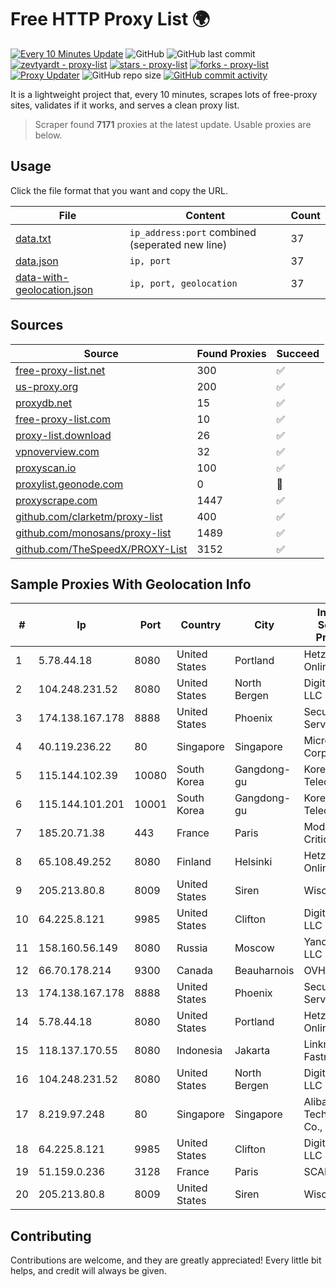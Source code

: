 
# Free HTTP Proxy List 🌍

[![Every 10 Minutes Update](https://github.com/mertguvencli/http-proxy-list/actions/workflows/main.yml/badge.svg?branch=main)](https://github.com/mertguvencli/http-proxy-list/actions/workflows/main.yml)
![GitHub](https://img.shields.io/github/license/mertguvencli/http-proxy-list)
![GitHub last commit](https://img.shields.io/github/last-commit/mertguvencli/http-proxy-list)
[![zevtyardt - proxy-list](https://img.shields.io/static/v1?label=zevtyardt&message=proxy-list&color=blue&logo=github)](https://github.com/zevtyardt/proxy-list "Go to GitHub repo")
[![stars - proxy-list](https://img.shields.io/github/stars/zevtyardt/proxy-list?style=social)](https://github.com/zevtyardt/proxy-list)
[![forks - proxy-list](https://img.shields.io/github/forks/zevtyardt/proxy-list?style=social)](https://github.com/zevtyardt/proxy-list)
[![Proxy Updater](https://github.com/zevtyardt/proxy-list/workflows/Proxy%20Updater/badge.svg)](https://github.com/zevtyardt/proxy-list/actions?query=workflow:"Proxy+Updater")
![GitHub repo size](https://img.shields.io/github/repo-size/zevtyardt/proxy-list)
[![GitHub commit activity](https://img.shields.io/github/commit-activity/m/zevtyardt/proxy-list?logo=commits)](https://github.com/zevtyardt/proxy-list/commits/main)

It is a lightweight project that, every 10 minutes, scrapes lots of free-proxy sites, validates if it works, and serves a clean proxy list.

> Scraper found **7171** proxies at the latest update. Usable proxies are below.

## Usage

Click the file format that you want and copy the URL.

|File|Content|Count|
|----|-------|-----|
|[data.txt](https://raw.githubusercontent.com/mertguvencli/http-proxy-list/main/proxy-list/data.txt)|`ip_address:port` combined (seperated new line)|37|
|[data.json](https://raw.githubusercontent.com/mertguvencli/http-proxy-list/main/proxy-list/data.json)|`ip, port`|37|
|[data-with-geolocation.json](https://raw.githubusercontent.com/mertguvencli/http-proxy-list/main/proxy-list/data-with-geolocation.json)|`ip, port, geolocation`|37|

## Sources

|Source|Found Proxies|Succeed|
|------|-------------|-------|
|[free-proxy-list.net](https://free-proxy-list.net)|300|✅|
|[us-proxy.org](https://www.us-proxy.org)|200|✅|
|[proxydb.net](http://proxydb.net)|15|✅|
|[free-proxy-list.com](https://free-proxy-list.com/?page=&port=&type%5B%5D=http&type%5B%5D=https&up_time=0&search=Search)|10|✅|
|[proxy-list.download](https://www.proxy-list.download/HTTP)|26|✅|
|[vpnoverview.com](https://vpnoverview.com/privacy/anonymous-browsing/free-proxy-servers)|32|✅|
|[proxyscan.io](https://www.proxyscan.io)|100|✅|
|[proxylist.geonode.com](https://proxylist.geonode.com/api/proxy-list?limit=300&page=1&sort_by=lastChecked&sort_type=desc&protocols=http,https)|0|🚫|
|[proxyscrape.com](https://api.proxyscrape.com/v2/?request=displayproxies&protocol=http&timeout=10000&country=all&ssl=all&anonymity=all)|1447|✅|
|[github.com/clarketm/proxy-list](https://raw.githubusercontent.com/clarketm/proxy-list/master/proxy-list-raw.txt)|400|✅|
|[github.com/monosans/proxy-list](https://raw.githubusercontent.com/monosans/proxy-list/main/proxies/http.txt)|1489|✅|
|[github.com/TheSpeedX/PROXY-List](https://raw.githubusercontent.com/TheSpeedX/PROXY-List/master/http.txt)|3152|✅|


## Sample Proxies With Geolocation Info

|#|Ip|Port|Country|City|Internet Service Provider|
|-|--|----|-------|----|-------------------------|
|1|5.78.44.18|8080|United States|Portland|Hetzner Online GmbH|
|2|104.248.231.52|8080|United States|North Bergen|DigitalOcean, LLC|
|3|174.138.167.178|8888|United States|Phoenix|Secured Servers LLC|
|4|40.119.236.22|80|Singapore|Singapore|Microsoft Corporation|
|5|115.144.102.39|10080|South Korea|Gangdong-gu|Korea Telecom|
|6|115.144.101.201|10001|South Korea|Gangdong-gu|Korea Telecom|
|7|185.20.71.38|443|France|Paris|Mod Mission Critical LLC|
|8|65.108.49.252|8080|Finland|Helsinki|Hetzner Online GmbH|
|9|205.213.80.8|8009|United States|Siren|WiscNet|
|10|64.225.8.121|9985|United States|Clifton|DigitalOcean, LLC|
|11|158.160.56.149|8080|Russia|Moscow|Yandex.Cloud LLC|
|12|66.70.178.214|9300|Canada|Beauharnois|OVH SAS|
|13|174.138.167.178|8888|United States|Phoenix|Secured Servers LLC|
|14|5.78.44.18|8080|United States|Portland|Hetzner Online GmbH|
|15|118.137.170.55|8080|Indonesia|Jakarta|Linknet-Fastnet ASN|
|16|104.248.231.52|8080|United States|North Bergen|DigitalOcean, LLC|
|17|8.219.97.248|80|Singapore|Singapore|Alibaba (US) Technology Co., Ltd.|
|18|64.225.8.121|9985|United States|Clifton|DigitalOcean, LLC|
|19|51.159.0.236|3128|France|Paris|SCALEWAY|
|20|205.213.80.8|8009|United States|Siren|WiscNet|



## Contributing

Contributions are welcome, and they are greatly appreciated! Every
little bit helps, and credit will always be given.

